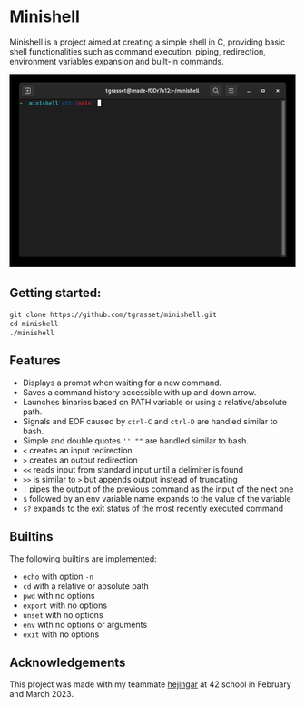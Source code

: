 # Minishell

Minishell is a project aimed at creating a simple shell in C, providing basic shell functionalities such as command execution, piping, redirection, environment variables expansion and built-in commands.   

  
![minishell](minishell.gif)


## Getting started:
```
git clone https://github.com/tgrasset/minishell.git
cd minishell
./minishell
```

## Features
- Displays a prompt when waiting for a new command.
- Saves a command history accessible with up and down arrow.
- Launches binaries based on PATH variable or using a relative/absolute path.
- Signals and EOF caused by `ctrl-C` and `ctrl-D` are handled similar to bash.
- Simple and double quotes `'' ""` are handled similar to bash.
- `<` creates an input redirection
- `>` creates an output redirection
- `<<` reads input from standard input until a delimiter is found
- `>>` is similar to `>` but appends output instead of truncating
- `|` pipes the output of the previous command as the input of the next one
- `$` followed by an env variable name expands to the value of the variable
- `$?` expands to the exit status of the most recently executed command


## Builtins
The following builtins are implemented:
  - `echo` with option `-n`
  - `cd` with a relative or absolute path
  - `pwd` with no options
  - `export` with no options
  - `unset` with no options
  - `env` with no options or arguments
  - `exit` with no options

## Acknowledgements

This project was made with my teammate [hejingar](https://github.com/hejingar) at 42 school in February and March 2023.